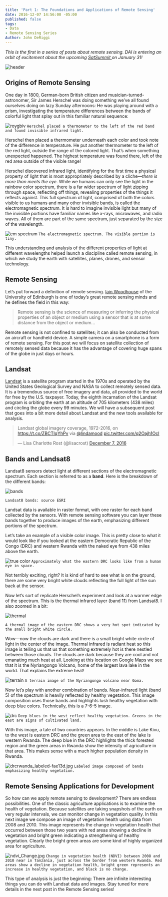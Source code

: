 ```yaml
---
title: 'Part 1: The Foundations and Applications of Remote Sensing'
date: 2016-12-07 14:56:00 -05:00
published: false
tags:
- Data
- Remote Sensing Series
Author: John DeRiggi
---
```


*This is the first in a series of posts about remote sensing. DAI is entering an orbit of excitement about the upcoming [SatSummit ](https://satsummit.io/) on January 31!*

![header](/uploads/header-d3ef31.jpg)

## Origins of Remote Sensing

One day in 1800, German-born British citizen and musician-turned-astronomer, Sir James Herschel was doing something we’ve all found ourselves doing on lazy Sunday afternoons: He was playing around with a prism, investigating the temperature differences between the bands of colorful light that splay out in this familiar natural sequence:

![roygbiv](/uploads/roygbiv.jpg)
`Herschel placed a thermometer to the left of the red band and found invisible infrared light.`

<!--more-->

Herschel then placed a thermometer underneath each color and took note of the difference in temperature. He put another thermometer to the left of the red light, outside the range of the colored light. That’s when something unexpected happened. The highest temperature was found there, left of the red area outside of the visible range!

Herschel discovered infrared light, identifying for the first time a physical property of light that is most appropriately described by a cliche—*there is more than meets the eye*. While we humans can only see the light in the rainbow color spectrum, there is a far wider spectrum of light zipping through space, reflecting off things, revealing properties of the things it reflects against. This full spectrum of light, comprised of both the colors visible to us humans and many other invisible bands, is called the electromagnetic spectrum. It is hard to imagine invisible light but many of the invisible portions have familiar names like x-rays, microwaves, and radio waves. All of them are part of the same spectrum, just separated by the size of the wavelength.

![em spectrum](/uploads/emspectrum.jpg)
`The electromagnetic spectrum. The visible portion is tiny.`

This understanding and analysis of the different properties of light at different wavelengths helped launch a discipline called remote sensing, in which we study the earth with satellites, planes, drones, and sensor technology.

## Remote Sensing

Let’s put forward a definition of remote sensing. [Iain Woodhouse](https://twitter.com/fortiain) of the University of Edinburgh is one of today’s great remote sensing minds and he defines the field in this way:

> Remote sensing is the science of measuring or inferring the physical properties of an object or medium using a sensor that is at some distance from the object or medium...

Remote sensing is not confined to satellites; it can also be conducted from an aircraft or handheld device. A simple camera on a smartphone is a form of remote sensing. For this post we will focus on satellite collection of remotely sensed data because it has the advantage of covering huge spans of the globe in just days or hours.

## Landsat

[Landsat](http://landsat.gsfc.nasa.gov/) is a satellite program started in the 1970s and operated by the United States Geological Survey and NASA to collect remotely sensed data. It is a tremendous source of free imagery and data, all provided to the world for free by the U.S. taxpayer. Today, the eighth incarnation of the Landsat program is orbiting the earth at an altitude of 705 kilometers (438 miles) and circling the globe every 99 minutes. We will have a subsequent post that goes into a bit more detail about Landsat and the new tools available for analysis.

<blockquote class="twitter-tweet" data-lang="en"><p lang="en" dir="ltr">Landsat global imagery coverage, 1972-2016, on <a href="https://t.co/ZBCTIqYhPv">https://t.co/ZBCTIqYhPv</a> via <a href="https://twitter.com/lindamood">@lindamood</a> <a href="https://t.co/q2Oajh1OcI">pic.twitter.com/q2Oajh1OcI</a></p>— Lisa Charlotte Rost (@lisacrost) <a href="https://twitter.com/lisacrost/status/806562547193221121">December 7, 2016</a></blockquote>
<script async src="//platform.twitter.com/widgets.js" charset="utf-8"></script>

## Bands and Landsat8

Landsat8 sensors detect light at different sections of the electromagnetic spectrum. Each section is referred to as a **band**. Here is the breakdown of the different bands:

![bands](/uploads/landsat8bands.JPG)

`Landsat8 bands: source ESRI`

Landsat data is available in raster format, with one raster for each band collected by the sensors. With remote sensing software you can layer these bands together to produce images of the earth, emphasizing different portions of the spectrum.

Let’s take an example of a visible color image. This is pretty close to what it would look like if you looked at the eastern Democratic Republic of the Congo (DRC) and western Rwanda with the naked eye from 438 miles above the earth.

![true color](/uploads/432image.jpg)
`Approximately what the eastern DRC looks like from a human eye in space.`

Not terribly exciting, right? It is kind of hard to see what is on the ground, there are some very bright white clouds reflecting the full light of the sun back at the sensor.

Now let’s sort of replicate Herschel’s experiment and look at a warmer edge of the spectrum. This is the thermal infrared layer (band 11) from Landsat8. I also zoomed in a bit:

![thermal](/uploads/thermal.jpg)

`A thermal image of the eastern DRC shows a very hot spot indicated by the small bright white circle.`

Wow—now the clouds are dark and there is a small bright white circle of light in the center of the image. Thermal infrared is radiant heat so this image is telling us that us that something extremely hot is there nestled between those clouds. The clouds are dark because they are cool and not emanating much heat at all. Looking at this location on Google Maps we see that it is the Nyriangongo Volcano, home of the largest lava lake in the world. That explains the extreme heat!

![terrain](/uploads/terrain.jpg)
`A terrain image of the Nyriangongo volcano near Goma.`

Now let’s  play with another combination of bands. Near-infrared light (band 5) of the spectrum is heavily reflected by healthy vegetation. This image composition uses those bands and highlights lush healthy vegetation with deep blue colors. Technically, this is a 7-6-5 image.

![drc](/uploads/drcrwanda.jpg)
`Deep blues in the west reflect healthy vegetation. Greens in the east are signs of cultivated land.`

With this image, a tale of two countries appears. In the middle is Lake Kivu, to the west is eastern DRC and the green area to the east of the lake is western Rwanda. The deep blue in the DRC highlights the thick forested region and the green areas in Rwanda show the intensity of agriculture in that area. This makes sense with a much higher population density in Rwanda.

![drcrwanda_labeled-fae13d.jpg](/uploads/drcrwanda_labeled-fae13d.jpg)
`Labeled image composed of bands emphasizing healthy vegetation.`

## Remote Sensing Applications for Development

So how can we apply remote sensing to development? There are endless possibilities. One of the classic agriculture applications is to examine the health of vegetation. Because satellites are taking snapshots of the earth on very regular intervals, we can monitor change in vegetation quality. In this next image we compose an image of vegetation health using data from 2008 and 2010. This image represents the change in vegetation health that occurred between those two years with red areas showing a decline in vegetation and bright green indicating a strengthening of healthy vegetation. Clearly the bright green areas are some kind of highly organized area for agriculture.

![ndvi_Change.jpg](/uploads/ndvi_Change.jpg)
`Change in vegetation health (NDVI) between 2008 and 2010 near in Tanzania, just across the border from western Rwanda. Red areas show a decline in vegetation health, bright green represents an increase in healthy vegetation, and black is no change.`

This type of analysis is just the beginning: There are infinite interesting things you can do with Landsat data and images. Stay tuned for more details in the next post in the Remote Sensing series!
